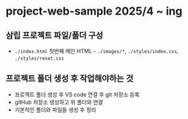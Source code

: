# project-web-sample 2025/4 ~ ing
## 삼립 프로젝트 파일/폴더 구성
* `./index.html` 첫번째 메인 HTML - `./images/*`, `./styles/index.css`, `./styles/reset.css`
## 프로젝트 폴더 생성 후 작업해야하는 것
* 프로젝트 폴더 생성 후 VS code 연결 후 git 저장소 등록
* gitHub 저장소 생성하고 위 폴더와 연결
* 기본적인 폴더와 파일들 생성 후 정리